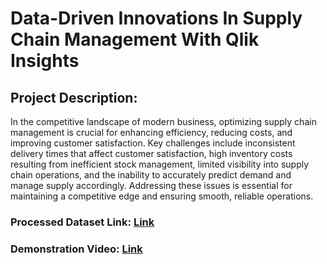 # Data-Driven Innovations In Supply Chain Management With Qlik Insights
## Project Description: 
In the competitive landscape of modern business, optimizing supply chain management is crucial for enhancing efficiency, reducing costs, and improving customer satisfaction. Key challenges include inconsistent delivery times that affect customer satisfaction, high inventory costs resulting from inefficient stock management, limited visibility into supply chain operations, and the inability to accurately predict demand and manage supply accordingly. Addressing these issues is essential for maintaining a competitive edge and ensuring smooth, reliable operations.
### Processed Dataset Link: [Link](https://xubkjus67o2ywnx.sg.qlikcloud.com/dataset/66600004c3e6f985421f306f)
### Demonstration Video: [Link](https://drive.google.com/file/d/1J7KteyIIgR3H0Co41kPclUpqF8WWFQJZ/view?usp=sharing)
